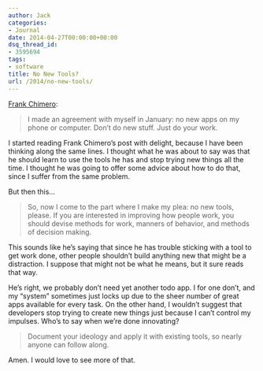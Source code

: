 ```yaml
---
author: Jack
categories:
- Journal
date: 2014-04-27T00:00:00+00:00
dsq_thread_id:
- 3595694
tags:
- software
title: No New Tools?
url: /2014/no-new-tools/
---
```


[Frank Chimero][1]:

> I made an agreement with myself in January: no new apps on my phone or computer. Don&#x2019;t do new stuff. Just do your work.

I started reading Frank Chimero&#x2019;s post with delight, because I have been thinking along the same lines. I thought what he was about to say was that he should learn to use the tools he has and stop trying new things all the time. I thought he was going to offer some advice about how to do that, since I suffer from the same problem. 

But then this&#8230;

> So, now I come to the part where I make my plea: no new tools, please. If you are interested in improving how people work, you should devise methods for work, manners of behavior, and methods of decision making.

This sounds like he&#x2019;s saying that since he has trouble sticking with a tool to get work done, other people shouldn&#x2019;t build anything new that might be a distraction. I suppose that might not be what he means, but it sure reads that way.

He&#x2019;s right, we probably don&#x2019;t need yet another todo app. I for one don&#x2019;t, and my &#x201c;system&#x201d; sometimes just locks up due to the sheer number of great apps available for every task. On the other hand, I wouldn&#x2019;t suggest that developers stop trying to create new things just because I can&#x2019;t control my impulses. Who&#x2019;s to say when we&#x2019;re done innovating?

> Document your ideology and apply it with existing tools, so nearly anyone can follow along.

Amen. I would love to see more of that.

 [1]: http://frankchimero.com/blog/no-new-tools/